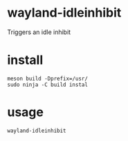 # wayland-idleinhibit
Triggers an idle inhibit


# install 
```
meson build -Dprefix=/usr/
sudo ninja -C build instal
```

# usage
```
wayland-idleinhibit
```